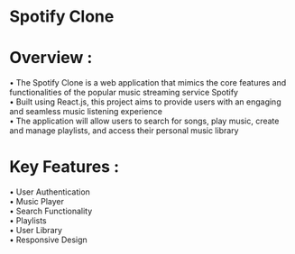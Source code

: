 # Spotify Clone

# Overview :    
• The Spotify Clone is a web application that mimics the core features and functionalities of the popular music streaming service Spotify    
• Built using React.js, this project aims to provide users with an engaging and seamless music listening experience    
• The application will allow users to search for songs, play music, create and manage playlists, and access their personal music library    

# Key Features :
• User Authentication    
• Music Player    
• Search Functionality    
• Playlists    
• User Library    
• Responsive Design    
